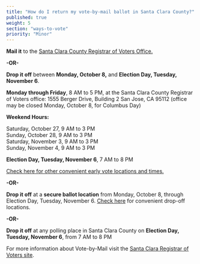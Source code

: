 ```yaml
---
title: "How do I return my vote-by-mail ballot in Santa Clara County?"
published: true
weight: 5
section: "ways-to-vote"
priority: "Minor"
---
```


**Mail it** to the [Santa Clara County Registrar of Voters Office.](https://www.sccgov.org/sites/rov/VBM/Pages/ReturningMail.aspx)  

**-OR-**  

**Drop it off** between **Monday, October 8,** and **Election Day, Tuesday, November 6**.  

**Monday through Friday**, 8 AM to 5 PM, at the Santa Clara County Registrar of Voters office: 1555 Berger Drive, Building 2 San Jose, CA 95112​ (office may be closed Monday, October 8, for Columbus Day)  

**Weekend Hours:**  

Saturday, October 27, 9 AM to 3 PM  
Sunday, October 28, 9 AM to 3 PM  
Saturday, November 3, 9 AM to 3 PM  
Sunday, November 4, 9 AM to 3 PM  

**Election Day, Tuesday, November 6**, 7 AM to 8 PM  

[Check here for other convenient early vote locations and times.](https://www.sccgov.org/sites/rov/VBM/Pages/ReturningMail.aspx)  

**-OR-**  

**Drop it off** at a **secure ballot location** from Monday, October 8, through Election Day, Tuesday, November 6. [Check here](https://www.sccgov.org/sites/rov/VBM/Pages/ReturningMail.aspx) for convenient drop-off locations.  

**-OR-**

**Drop it off** at any polling place in Santa Clara County on **Election Day, Tuesday, November 6**, from 7 AM to 8 PM  

For more information about Vote-by-Mail visit the [Santa Clara Registrar of Voters site](https://www.sccgov.org/sites/rov/VBM/Pages/ReturningMail.aspx). 
